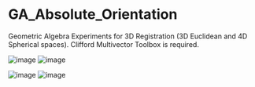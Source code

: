# GA_Absolute_Orientation
Geometric Algebra Experiments for 3D Registration (3D Euclidean and 4D Spherical spaces). 
Clifford Multivector Toolbox is required. 

![image](https://github.com/harismats/GA_Absolute_Orientation/assets/73408879/d29d1e1c-953e-40fd-97d2-ada55f09318c) ![image](https://github.com/harismats/GA_Absolute_Orientation/assets/73408879/60252e56-d97b-4578-bb37-f506f1c203b8)


![image](https://github.com/harismats/GA_Absolute_Orientation/assets/73408879/d50d2b01-82ce-4fcb-97fe-d3466460995e) ![image](https://github.com/harismats/GA_Absolute_Orientation/assets/73408879/bc3b8c3f-246f-4926-8190-a6f78cdfb5e8)









